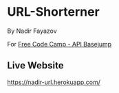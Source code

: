 # URL-Shorterner

By Nadir Fayazov

For [Free Code Camp - API Basejump](https://www.freecodecamp.org/challenges/url-shortener-microservice)

## Live Website

https://nadir-url.herokuapp.com/
